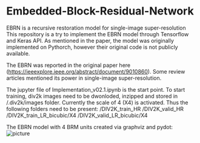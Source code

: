 # Embedded-Block-Residual-Network
EBRN is a recursive restoration model for single-image super-resolution
This repository is a try to implement the EBRN model through Tensorflow and Keras API. As mentioned in the paper, the model was originally implemented on Pythorch, however their original code is not publicly available.

The EBRN was reported in the original paper here (https://ieeexplore.ieee.org/abstract/document/9010860). Some review articles mentioned its power in single-image super-resolution.

The jupyter file of Implementation_v02.1.ipynb is the start point.
To start training, div2k images need to be dwonloded, inzipped and stored in /.div2k/images folder. Currently the scale of 4 (X4) is activated. Thus the following folders need to be present:
/DIV2K_train_HR
/DIV2K_valid_HR
/DIV2K_train_LR_bicubic/X4
/DIV2K_valid_LR_bicubic/X4

The EBRN model with 4 BRM units created via graphviz and pydot: ![picture](https://github.com/alilajevardi/Embedded-Block-Residual-Network/blob/master/assets/SR_EBRNet_v02.1.png)
